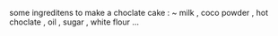 some ingreditens to make a choclate cake :
 ~ milk , coco powder , hot choclate , oil , sugar , white flour ...